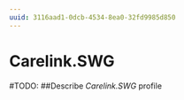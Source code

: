 ```yaml
---
uuid: 3116aad1-0dcb-4534-8ea0-32fd9985d850
---
```



# Carelink.SWG


#TODO: ##Describe *Carelink.SWG* profile

